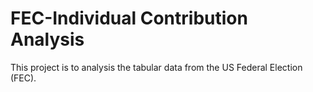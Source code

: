 # FEC-Individual Contribution Analysis

This project is to analysis the tabular data from the US Federal Election (FEC).
